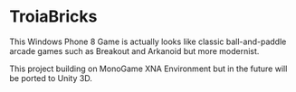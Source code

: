 TroiaBricks
===========

This Windows Phone 8 Game is actually looks like classic ball-and-paddle arcade games such as Breakout and Arkanoid but more modernist.

This project building on MonoGame XNA Environment but in the future will be ported to Unity 3D.
